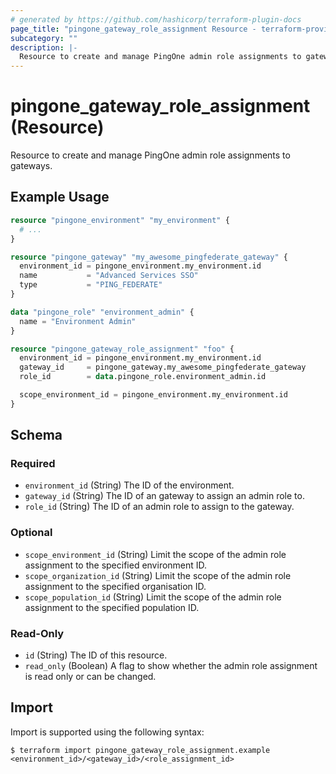 ```yaml
---
# generated by https://github.com/hashicorp/terraform-plugin-docs
page_title: "pingone_gateway_role_assignment Resource - terraform-provider-pingone"
subcategory: ""
description: |-
  Resource to create and manage PingOne admin role assignments to gateways.
---
```


# pingone_gateway_role_assignment (Resource)

Resource to create and manage PingOne admin role assignments to gateways.

## Example Usage

```terraform
resource "pingone_environment" "my_environment" {
  # ...
}

resource "pingone_gateway" "my_awesome_pingfederate_gateway" {
  environment_id = pingone_environment.my_environment.id
  name           = "Advanced Services SSO"
  type           = "PING_FEDERATE"
}

data "pingone_role" "environment_admin" {
  name = "Environment Admin"
}

resource "pingone_gateway_role_assignment" "foo" {
  environment_id = pingone_environment.my_environment.id
  gateway_id     = pingone_gateway.my_awesome_pingfederate_gateway
  role_id        = data.pingone_role.environment_admin.id

  scope_environment_id = pingone_environment.my_environment.id
}
```

<!-- schema generated by tfplugindocs -->
## Schema

### Required

- `environment_id` (String) The ID of the environment.
- `gateway_id` (String) The ID of an gateway to assign an admin role to.
- `role_id` (String) The ID of an admin role to assign to the gateway.

### Optional

- `scope_environment_id` (String) Limit the scope of the admin role assignment to the specified environment ID.
- `scope_organization_id` (String) Limit the scope of the admin role assignment to the specified organisation ID.
- `scope_population_id` (String) Limit the scope of the admin role assignment to the specified population ID.

### Read-Only

- `id` (String) The ID of this resource.
- `read_only` (Boolean) A flag to show whether the admin role assignment is read only or can be changed.

## Import

Import is supported using the following syntax:

```shell
$ terraform import pingone_gateway_role_assignment.example <environment_id>/<gateway_id>/<role_assignment_id>
```
